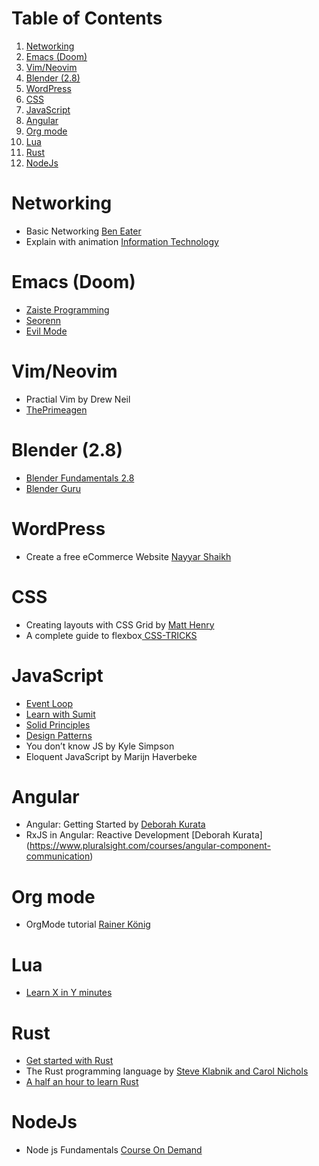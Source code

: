 # Table of Contents

1.  [Networking](#org445c46f)
2.  [Emacs (Doom)](#orgfc51e06)
3.  [Vim/Neovim](#org23d1f89)
4.  [Blender (2.8)](#orgdcaefc1)
5.  [WordPress](#org7233908)
6.  [CSS](#orgea16ff5)
7.  [JavaScript](#orgc8ccbb1)
8.  [Angular](#org1d89b6d)
9.  [Org mode](#org2bf804f)
10. [Lua](#org33f1870)
11. [Rust](#org558def1)
12. [NodeJs](#orgc61078e)

<a id="org445c46f"></a>

# Networking

- Basic Networking [Ben Eater](https://www.youtube.com/playlist?list=PLowKtXNTBypH19whXTVoG3oKSuOcw_XeW)
- Explain with animation [Information Technology](https://www.youtube.com/playlist?list=PL7zRJGi6nMRzHkyXpGZJg3KfRSCrF15Jg)

<a id="orgfc51e06"></a>

# Emacs (Doom)

- [Zaiste Programming](https://www.youtube.com/playlist?list=PLhXZp00uXBk4np17N39WvB80zgxlZfVwj)
- [Seorenn](https://www.youtube.com/playlist?list=PLPNohcoOBa5FT65hMZL6SkFmbyqFaLe3b)
- [Evil Mode](https://www.youtube.com/watch?v=JWD1Fpdd4Pc)

<a id="org23d1f89"></a>

# Vim/Neovim

- Practial Vim by Drew Neil
- [ThePrimeagen](https://www.youtube.com/playlist?list=PLm323Lc7iSW_wuxqmKx_xxNtJC_hJbQ7R)

<a id="orgdcaefc1"></a>

# Blender (2.8)

- [Blender Fundamentals 2.8](https://www.youtube.com/playlist?list=PLa1F2ddGya_-UvuAqHAksYnB0qL9yWDO6)
- [Blender Guru](https://www.youtube.com/playlist?list=PLjEaoINr3zgEq0u2MzVgAaHEBt--xLB6U)

<a id="org7233908"></a>

# WordPress

- Create a free eCommerce Website [Nayyar Shaikh](https://www.youtube.com/watch?v=1EYVO6NskAc&t=4903s)

<a id="orgea16ff5"></a>

# CSS

- Creating layouts with CSS Grid by [ Matt Henry](https://www.pluralsight.com/courses/css-grid-creating-layouts)
- A complete guide to flexbox[ CSS-TRICKS](https://css-tricks.com/snippets/css/a-guide-to-flexbox/)

<a id="orgc8ccbb1"></a>

# JavaScript

- [Event Loop](https://www.youtube.com/watch?v=8aGhZQkoFbQ)
- [Learn with Sumit](https://www.youtube.com/channel/UCFM3gG5IHfogarxlKcIHCAg)
- [Solid Principles](https://www.youtube.com/playlist?list=PLZlA0Gpn_vH9kocFX7R7BAe_CvvOCO_p9)
- [Design Patterns](https://www.youtube.com/playlist?list=PLZlA0Gpn_vH_CthENcPCM0Dww6a5XYC7f)
- You don&rsquo;t know JS by Kyle Simpson
- Eloquent JavaScript by Marijn Haverbeke

<a id="org1d89b6d"></a>

# Angular

- Angular: Getting Started by [Deborah Kurata](https://www.pluralsight.com/courses/angular-2-getting-started-update)
- RxJS in Angular: Reactive Development [Deborah Kurata] (https://www.pluralsight.com/courses/angular-component-communication)

<a id="org2bf804f"></a>

# Org mode

- OrgMode tutorial [Rainer König](https://www.youtube.com/playlist?list=PLVtKhBrRV_ZkPnBtt_TD1Cs9PJlU0IIdE)

<a id="org33f1870"></a>

# Lua

- [Learn X in Y minutes](https://learnxinyminutes.com/docs/lua/)

<a id="org558def1"></a>

# Rust

- [Get started with Rust](https://docs.microsoft.com/en-us/learn/modules/rust-get-started/)
- The Rust programming language by [Steve Klabnik and Carol Nichols](https://doc.rust-lang.org/book/)
- [A half an hour to learn Rust](https://fasterthanli.me/articles/a-half-hour-to-learn-rust)

<a id="orgc61078e"></a>

# NodeJs

- Node js Fundamentals [Course On Demand](https://www.youtube.com/watch?v=fQDshQdX_rQ)
